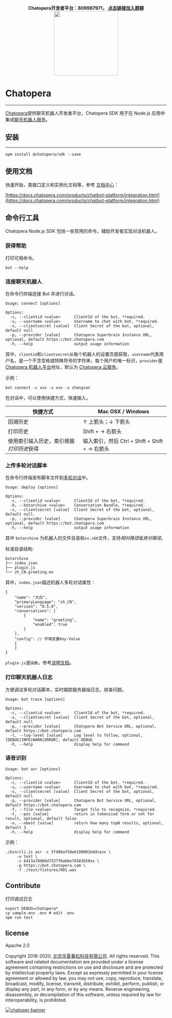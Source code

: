 <p align="center">
  <b>Chatopera开发者平台：809987971， <a href="https://jq.qq.com/?_wv=1027&k=5S51T2a" target="_blank">点击链接加入群聊</a></b><br>
  <img src="https://user-images.githubusercontent.com/3538629/48065864-d2da4080-e206-11e8-9f3b-a739719572dd.png" width="200">
</p>

# Chatopera

---

[Chatopera](https://www.chatopera.com/)提供聊天机器人开发者平台，Chatopera SDK 用于在 Node.js 应用中集成[聊天机器人服务](https://bot.chatopera.com/)。

## 安装

---

```
npm install @chatopera/sdk --save
```

## 使用文档

快速开始，类接口定义和实例化文档等，参考 [文档中心](https://docs.chatopera.com/products/chatbot-platform/integration.html)：

[https://docs.chatopera.com/products/chatbot-platform/integration.html](https://docs.chatopera.com/products/chatbot-platform/integration.html)

## 命令行工具

Chatopera Node.js SDK 包括一些常用的命令，辅助开发者实现对话机器人。

### 获得帮助

打印可用命令。

```
bot --help
```

### 连接聊天机器人

在命令行终端连接 Bot 并进行对话。

```
Usage: connect [options]

Options:
  -c, --clientid <value>      ClientId of the bot, *required.
  -u, --username <value>      Username to chat with bot, *required.
  -s, --clientsecret [value]  Client Secret of the bot, optional, default null
  -p, --provider [value]      Chatopera Superbrain Instance URL, optional, default https://bot.chatopera.com
  -h, --help                  output usage information
```

其中，`clientid`和`clientsecret`从每个机器人的设置页面获取，`username`代表用户名，是一个不含空格或特殊符号的字符串，每个用户的唯一标识，`provider`是[Chatopera 机器人平台](https://docs.chatopera.com/products/chatbot-platform/index.html)地址，默认为 [Chatopera 云服务](https://bot.chatopera.com/)。

示例：

```
bot connect -c xxx -s xxx -u zhangsan
```

在对话中，可以使用快捷方式，快速输入。

| 快捷方式                                 | Mac OSX / Windows                              |
| ---------------------------------------- | ---------------------------------------------- |
| 回溯历史                                 | ↑ 上箭头；↓ 下箭头                             |
| 打印历史                                 | Shift + → 右箭头                               |
| 使用索引输入历史，索引根据*打印历史*获得 | 输入索引，然后 Ctrl + Shift + Shift + → 右箭头 |

### 上传多轮对话脚本

在命令行终端发布脚本文件到[多轮对话](https://docs.chatopera.com/products/chatbot-platform/conversation.html)中。

```
Usage: deploy [options]

Options:
  -c, --clientid <value>      ClientId of the bot, *required.
  -b, --botarchive <value>    Conversation Bundle, *required.
  -s, --clientsecret [value]  Client Secret of the bot, optional, default null.
  -p, --provider [value]      Chatopera Superbrain Instance URL, optional, default https://bot.chatopera.com
  -h, --help                  output usage information
```

其中 `botarchive` 为机器人的文件目录和`xx.c66`文件，支持*相对路径*或*绝对路径*。

标准目录结构:

```
botarchive
├── index.json
├── plugin.js
└── zh_CN.greeting.ms
```

其中，`index.json`描述机器人多轮对话属性：

```
{
    "name": "大白",
    "primaryLanguage": "zh_CN",
    "version": "0.5.0",
    "conversations": [
        {
            "name": "greeting",
            "enabled": true
        }
    ],
    "config": // 环境变量Key-Value
    {
    }
}
```

`plugin.js`是`函数`，参考[说明文档](https://docs.chatopera.com/products/chatbot-platform/conversation.html#%E5%A4%9A%E8%BD%AE%E5%AF%B9%E8%AF%9D%E8%AE%BE%E8%AE%A1%E5%99%A8)。

### 打印聊天机器人日志

方便调试多轮对话脚本，实时跟踪服务器端日志，排查问题。

```
Usage: bot trace [options]

Options:
  -c, --clientid <value>      ClientId of the bot, *required.
  -s, --clientsecret [value]  Client Secret of the bot, optional, default null
  -p, --provider [value]      Chatopera Bot Service URL, optional, default https://bot.chatopera.com
  -l, --log-level [value]     Log level to follow, optional, [DEBUG|INFO|WARN|ERROR], default DEBUG
  -h, --help                  display help for command
```

### 语音识别

```
Usage: bot asr [options]

Options:
  -c, --clientid <value>      ClientId of the bot, *required.
  -u, --username <value>      Username to chat with bot, *required.
  -s, --clientsecret [value]  Client Secret of the bot, optional, default null
  -p, --provider [value]      Chatopera Bot Service URL, optional, default https://bot.chatopera.com
  -f, --file <value>          Target file to recognize, *required.
  -t, --pos [value]           return in tokenzied form or not for result, optional, default false
  -n, --nbest [value]         return how many topN results, optional, default 3
  -h, --help                  display help for command
```

示例：

```
./bin/cli.js asr -c 5f408af58e0190001bddcexx \
     -u test \
     -s 6413a78966d7537f6a66e76583b50xx \
     -p https://bot.chatopera.com \
     -f ./test/fixtures/001.wav
```

## Contribute

打印调试日志

```
export DEBUG=chatopera*
cp sample.env .env # edit .env
npm run test
```

## license

Apache 2.0

Copyright 2018-2020, [北京华夏春松科技有限公司](https://www.chatopera.com/). All rights reserved. This software and related documentation are provided under a license agreement containing restrictions on use and disclosure and are protected by intellectual property laws. Except as expressly permitted in your license agreement or allowed by law, you may not use, copy, reproduce, translate, broadcast, modify, license, transmit, distribute, exhibit, perform, publish, or display any part, in any form, or by any means. Reverse engineering, disassembly, or decompilation of this software, unless required by law for interoperability, is prohibited.

[![chatoper banner][co-banner-image]][co-url]

[co-banner-image]: https://user-images.githubusercontent.com/3538629/42383104-da925942-8168-11e8-8195-868d5fcec170.png
[co-url]: https://www.chatopera.com
